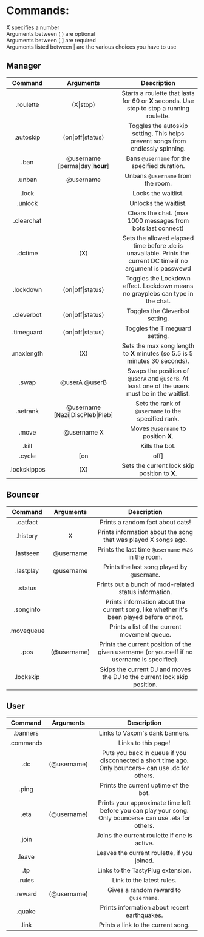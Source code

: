 Commands:
=========

X specifies a number  
Arguments between ( ) are optional  
Arguments between [ ] are required  
Arguments listed between | are the various choices you have to use

Manager
-------

|Command | Arguments |  Description |
|:------:|:---------:|:--------------------------------------:|
|.roulette | (X\|stop) | Starts a roulette that lasts for 60 or **X** seconds. Use stop to stop a running roulette. |
|.autoskip | (on\|off\|status) | Toggles the autoskip setting. This helps prevent songs from endlessly spinning. |
|.ban | @username [perma\|day\|**hour**] | Bans `@username` for the specified duration.  |
|.unban | @username | Unbans `@username` from the room.  |
|.lock | | Locks the waitlist. |
|.unlock | | Unlocks the waitlist. |
|.clearchat | | Clears the chat. (max 1000 messages from bots last connect) |
|.dctime | (X) | Sets the allowed elapsed time before .dc is unavailable. Prints the current DC time if no argument is passwewd |
|.lockdown | (on\|off\|status) | Toggles the Lockdown effect. Lockdown means no grayplebs can type in the chat. |
|.cleverbot | (on\|off\|status) | Toggles the Cleverbot setting. |
|.timeguard | (on\|off\|status) | Toggles the Timeguard setting. |
|.maxlength | (X) | Sets the max song length to **X** minutes (so 5.5 is 5 minutes 30 seconds). |
|.swap | @userA @userB | Swaps the position of `@userA` and `@userB`. At least one of the users must be in the waitlist. |
|.setrank | @username [Nazi\|DiscPleb\|Pleb] | Sets the rank of `@username` to the specified rank. |
|.move | @username X | Moves `@username` to position **X**. |
|.kill | | Kills the bot. |
|.cycle | [on|off] | Sets the current DJ cycle status. |
|.lockskippos | (X) | Sets the current lock skip position to **X**. |

Bouncer
-------

|Command | Arguments |  Description |
|:------:|:---------:|:--------------------------------------:|
|.catfact |  | Prints a random fact about cats! |
|.history | X | Prints information about the song that was played X songs ago. |
|.lastseen | @username | Prints the last time `@username` was in the room. |
|.lastplay | @username | Prints the last song played by `@username`. |
|.status | | Prints out a bunch of mod-related status information. |
|.songinfo | | Prints information about the current song, like whether it's been played before or not. |
|.movequeue | | Prints a list of the current movement queue. |
|.pos | (@username) | Prints the current position of the given username (or yourself if no username is specified). |
|.lockskip | | Skips the current DJ and moves the DJ to the current lock skip position. |



User
----

|Command | Arguments |  Description |
|:------:|:---------:|:--------------------------------------:|
|.banners |  | Links to Vaxom's dank banners. |
|.commands |  | Links to this page! |
|.dc | (@username) | Puts you back in queue if you disconnected a short time ago. Only bouncers+ can use .dc for others. |
|.ping | | Prints the current uptime of the bot. |
|.eta | (@username) | Prints your approximate time left before you can play your song. Only bouncers+ can use .eta for others. |
|.join | | Joins the current roulette if one is active. |
|.leave | | Leaves the current roulette, if you joined. |
|.tp | | Links to the TastyPlug extension. |
|.rules | | Link to the latest rules. |
|.reward | (@username) | Gives a random reward to `@username`. |
|.quake | | Prints information about recent earthquakes. |
|.link | | Prints a link to the current song. |
